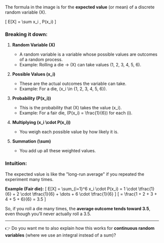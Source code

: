 The formula in the image is for the **expected value** (or mean) of a discrete random variable (X).

[
E[X] = \sum x_i , P(x_i)
]

### Breaking it down:

1. **Random Variable (X)**

   * A random variable is a variable whose possible values are outcomes of a random process.
   * Example: Rolling a die → (X) can take values (1, 2, 3, 4, 5, 6).

2. **Possible Values (x_i)**

   * These are the actual outcomes the variable can take.
   * Example: For a die, (x_i \in {1, 2, 3, 4, 5, 6}).

3. **Probability (P(x_i))**

   * This is the probability that (X) takes the value (x_i).
   * Example: For a fair die, (P(x_i) = \frac{1}{6}) for each (i).

4. **Multiplying (x_i \cdot P(x_i))**

   * You weigh each possible value by how likely it is.

5. **Summation (\sum)**

   * You add up all these weighted values.

### Intuition:

The expected value is like the "long-run average" if you repeated the experiment many times.

**Example (Fair die):**
[
E[X] = \sum_{i=1}^6 x_i \cdot P(x_i) = 1 \cdot \tfrac{1}{6} + 2 \cdot \tfrac{1}{6} + \dots + 6 \cdot \tfrac{1}{6}
]
[
= \frac{1 + 2 + 3 + 4 + 5 + 6}{6} = 3.5
]

So, if you roll a die many times, the **average outcome tends toward 3.5**, even though you’ll never actually roll a 3.5.

---

👉 Do you want me to also explain how this works for **continuous random variables** (where we use an integral instead of a sum)?
